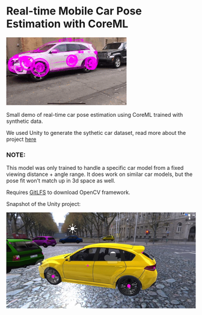 # Real-time Mobile Car Pose Estimation with CoreML 

![](car.gif)


Small demo of real-time car pose estimation using CoreML trained with synthetic data. 

We used Unity to generate the sythetic car dataset, read more about the project [here](https://medium.com/@laanlabs/real-time-3d-car-pose-estimation-trained-on-synthetic-data-5fa4a2c16634)

### NOTE: 
This model was only trained to handle a specific car model from a fixed viewing distance + angle range. It does work on similar car models, but the pose fit won't match up in 3d space as well. 

Requires [GitLFS](https://git-lfs.github.com/) to download OpenCV framework.

Snapshot of the Unity project:

![](unity.jpg)



